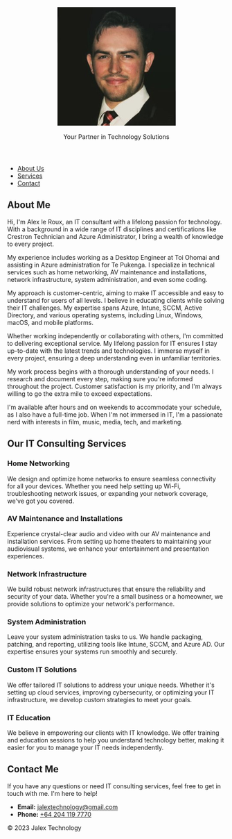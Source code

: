 <!DOCTYPE html>
<html lang="en">
<head>
    <meta charset="UTF-8">
    <meta name="viewport" content="width=device-width, initial-scale=1.0">
    <link rel="stylesheet" href="styles.css">
</head>
<body>
    <header>
        <img src="1658193955003.jpg" alt="Alex le Roux - IT Consultant" class="profile-picture">
        <p>Your Partner in Technology Solutions</p>
    </header>
    <nav>
        <ul>
            <li><a href="#about">About Us</a></li>
            <li><a href="#services">Services</a></li>
            <li><a href="#contact">Contact</a></li>
        </ul>
    </nav>
    <section id="about">
        <div class="about-container">
            <h2>About Me</h2>
            <p>Hi, I'm Alex le Roux, an IT consultant with a lifelong passion for technology. With a background in a wide range of IT disciplines and certifications like Crestron Technician and Azure Administrator, I bring a wealth of knowledge to every project.</p>
            <p>My experience includes working as a Desktop Engineer at Toi Ohomai and assisting in Azure administration for Te Pukenga. I specialize in technical services such as home networking, AV maintenance and installations, network infrastructure, system administration, and even some coding.</p>
            <p>My approach is customer-centric, aiming to make IT accessible and easy to understand for users of all levels. I believe in educating clients while solving their IT challenges. My expertise spans Azure, Intune, SCCM, Active Directory, and various operating systems, including Linux, Windows, macOS, and mobile platforms.</p>
            <p>Whether working independently or collaborating with others, I'm committed to delivering exceptional service. My lifelong passion for IT ensures I stay up-to-date with the latest trends and technologies. I immerse myself in every project, ensuring a deep understanding even in unfamiliar territories.</p>
            <p>My work process begins with a thorough understanding of your needs. I research and document every step, making sure you're informed throughout the project. Customer satisfaction is my priority, and I'm always willing to go the extra mile to exceed expectations.</p>
            <p>I'm available after hours and on weekends to accommodate your schedule, as I also have a full-time job. When I'm not immersed in IT, I'm a passionate nerd with interests in film, music, media, tech, and marketing.</p>
        </div>
    </section>
    <section id="services">
        <div class="services-container">
            <h2>Our IT Consulting Services</h2>
            <div class="service">
                <h3>Home Networking</h3>
                <p>We design and optimize home networks to ensure seamless connectivity for all your devices. Whether you need help setting up Wi-Fi, troubleshooting network issues, or expanding your network coverage, we've got you covered.</p>
            </div>
            <div class="service">
                <h3>AV Maintenance and Installations</h3>
                <p>Experience crystal-clear audio and video with our AV maintenance and installation services. From setting up home theaters to maintaining your audiovisual systems, we enhance your entertainment and presentation experiences.</p>
            </div>
            <div class="service">
                <h3>Network Infrastructure</h3>
                <p>We build robust network infrastructures that ensure the reliability and security of your data. Whether you're a small business or a homeowner, we provide solutions to optimize your network's performance.</p>
            </div>
            <div class="service">
                <h3>System Administration</h3>
                <p>Leave your system administration tasks to us. We handle packaging, patching, and reporting, utilizing tools like Intune, SCCM, and Azure AD. Our expertise ensures your systems run smoothly and securely.</p>
            </div>
            <div class="service">
                <h3>Custom IT Solutions</h3>
                <p>We offer tailored IT solutions to address your unique needs. Whether it's setting up cloud services, improving cybersecurity, or optimizing your IT infrastructure, we develop custom strategies to meet your goals.</p>
            </div>
            <div class="service">
                <h3>IT Education</h3>
                <p>We believe in empowering our clients with IT knowledge. We offer training and education sessions to help you understand technology better, making it easier for you to manage your IT needs independently.</p>
            </div>
        </div>
    </section>
    <section id="contact">
        <div class="contact-container">
            <h2>Contact Me</h2>
            <p>If you have any questions or need IT consulting services, feel free to get in touch with me. I'm here to help!</p>
            <ul>
                <li>
                    <strong>Email:</strong> <a href="mailto:jalextechnology@gmail.com">jalextechnology@gmail.com</a>
                </li>
                <li>
                    <strong>Phone:</strong> <a href="tel:+642041197770">+64 204 119 7770</a>
                </li>
            </ul>
        </div>
    </section>
    <footer>
        <p>&copy; 2023 Jalex Technology</p>
    </footer>
    <script src="script.js"></script>
</body>
</html>

